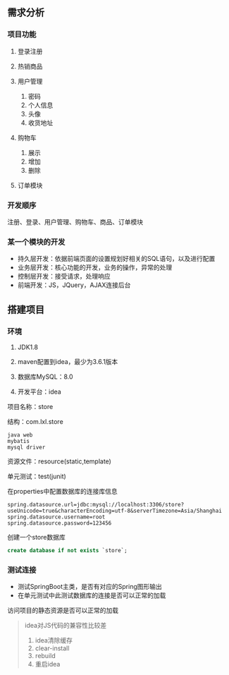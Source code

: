 ## 需求分析

### 项目功能

1. 登录注册

2. 热销商品
3. 用户管理
   1. 密码
   2. 个人信息
   3. 头像
   4. 收货地址
4. 购物车
   1. 展示
   2. 增加
   3. 删除
5. 订单模块

### 开发顺序

注册、登录、用户管理、购物车、商品、订单模块

### 某一个模块的开发

- 持久层开发：依据前端页面的设置规划好相关的SQL语句，以及进行配置
- 业务层开发：核心功能的开发，业务的操作，异常的处理
- 控制层开发：接受请求，处理响应
- 前端开发：JS，JQuery，AJAX连接后台

## 搭建项目

### 环境

1. JDK1.8

2. maven配置到idea，最少为3.6.1版本
3. 数据库MySQL：8.0
4. 开发平台：idea

项目名称：store

结构：com.lxl.store

```
java web
mybatis
mysql driver
```



资源文件：resource(static,template)

单元测试：test(junit)

在properties中配置数据库的连接库信息

```properties
spring.datasource.url=jdbc:mysql://localhost:3306/store?useUnicode=true&characterEncoding=utf-8&serverTimezone=Asia/Shanghai
spring.datasource.username=root
spring.datasource.password=123456
```

创建一个store数据库

```sql
create database if not exists `store`;
```

### 测试连接

- 测试SpringBoot主类，是否有对应的Spring图形输出
- 在单元测试中此测试数据库的连接是否可以正常的加载

访问项目的静态资源是否可以正常的加载

> idea对JS代码的兼容性比较差
>
> 1. idea清除缓存
> 2. clear-install
> 3. rebuild
> 4. 重启idea

